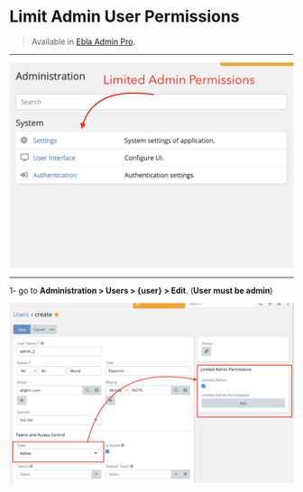 # Limit Admin User Permissions

> Available in [Ebla Admin Pro](https://www.eblasoft.com.tr/espocrm-extension-page/espocrm-admin-pro).

---

![limit-admin](../../_static/images/extensions/admin-pro/admin-limit.png)

---

1- go to **Administration > Users > {user} > Edit**. (**User must be admin**)

![limit-admin](../../_static/images/extensions/admin-pro/admin-limit-op.png)

